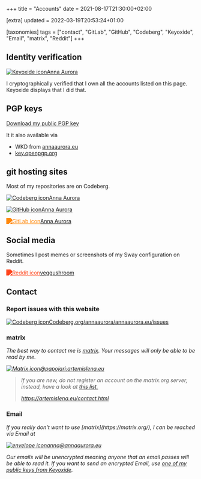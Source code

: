 +++
title = "Accounts"
date = 2021-08-17T21:30:00+02:00

[extra]
updated = 2022-03-19T20:53:24+01:00

[taxonomies]
tags = ["contact", "GitLab", "GitHub", "Codeberg", "Keyoxide", "Email", "matrix", "Reddit"]
+++
## Identity verification

<a href="https://keyoxide.org/E71487CE9FA30D35ED9668A6B1BDDD56BCE7CD72">
	<p class="badge">
		<img src="https://keyoxide.org/static/img/logo_circle.png" alt="Keyoxide icon"/>Anna Aurora
	</p>
</a>

I cryptographically verified that I own all the accounts listed on this page. Keyoxide displays that I did that.

## PGP keys

<a href="/.well-known/openpgpkey/hu/fxy63pyohfbm34b533z1nk4bhfhbkpsh">
	<p class="badge">
		Download my public PGP key
	</p>
</a>

It it also available via
- WKD from [annaaurora.eu](https://annaaurora.eu)
- [key.openpgp.org](https://keys.openpgp.org/vks/v1/by-fingerprint/E71487CE9FA30D35ED9668A6B1BDDD56BCE7CD72)

## git hosting sites

Most of my repositories are on Codeberg.

<a href="https://codeberg.org/annaaurora">
	<p class="badge">
		<img class="white-when-dark" src="../logos/codeberg.svg" alt="Codeberg icon"/>Anna Aurora
	</p>
</a>

<a href="https://github.com/annaaurora">
	<p class="badge">
		<img class="white-when-dark" src="../fontawesome/svgs/brands/github.svg" alt="GitHub icon"/>Anna Aurora
	</p>
</a>

<a href="https://gitlab.com/annaaurora">
	<p class="badge">
		<img style="filter: invert(50%) sepia(100%) saturate(250%) hue-rotate(350deg)
		brightness(90%) contrast(200%);" src="../fontawesome/svgs/brands/gitlab.svg" alt="GitLab icon"/>Anna Aurora
	</p>
</a>

## Social media

Sometimes I post memes or screenshots of my Sway configuration on Reddit.

<a href="https://reddit.artemislena.eu/u/veggushroom">
	<p class="badge">
		<img style="filter: invert(50%) sepia(100%) saturate(250%) hue-rotate(315deg)
		brightness(90%) contrast(600%);" src="../fontawesome/svgs/brands/reddit-alien.svg" alt="Reddit icon"/>veggushroom
	</p>
</a>

## Contact

### Report issues with this website

<a href="https://codeberg.org/annaaurora/annaaurora.eu/issues">
	<p class="badge">
		<img class="white-when-dark" src="../logos/codeberg.svg" alt="Codeberg icon"/>Codeberg.org/annaaurora/annaaurora.eu/issues
	</p>
</a>

### matrix

<address>

The best way to contact me is [matrix](https://matrix.org/). Your messages will only be able to be read by me.

<a href="https://matrix.to/#/@papojari:artemislena.eu">
	<p class="badge">
		<img class="white-when-dark" src="../logos/matrix.svg" alt="Matrix icon"/>@papojari:artemislena.eu
	</p>
</a>

> If you are new, do not register an account on the matrix.org server, instead, have a look at [this list.](https://github.com/techlore/faq-bot/blob/6c257e35c9033de7222be16528f3ab39a466b56a/faq.json#L10)
>
> <https://artemislena.eu/contact.html>
</address>

### Email

<address>
If you really don't want to use [matrix](https://matrix.org/), I can be reached via Email at

<a href="mailto:anna@annaaurora.eu">
	<p class="badge">
		<img class="white-when-dark" src="../fontawesome/svgs/regular/envelope.svg" alt="envelope icon"/>anna@annaaurora.eu
	</p>
</a>

Our emails will be unencrypted meaning anyone that an email passes will be able to read it. If you want to send an encrypted Email, use [one of my public keys from Keyoxide](#identity-verification).
</address>

